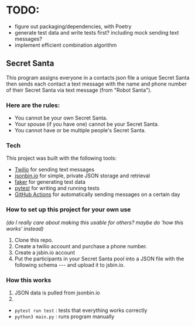 # TODO:
* figure out packaging/dependencies, with Poetry
* generate test data and write tests first? including mock sending text 
  messages?
* implement efficient combination algorithm


## Secret Santa

This program assigns everyone in a contacts json file a unique Secret Santa
then sends each contact a text message with the name and phone number of their
Secret Santa via text message (from "Robot Santa").

### Here are the rules:

* You cannot be your own Secret Santa.
* Your spouse (if you have one) cannot be your Secret Santa.
* You cannot have or be multiple people's Secret Santa.

### Tech

This project was built with the following tools:

* [Twilio](https://www.twilio.com/) for sending text messages
* [jsonbin.io](https://jsonbin.io) for simple, private JSON storage and
  retrieval
* [faker](https://faker.readthedocs.io/en/master/) for generating test data
* [pytest](https://docs.pytest.org/) for writing and running tests
* [GitHub Actions](https://docs.github.com/en/actions) for automatically sending
  messages on a certain day

### How to set up this project for your own use 
_(do I really care about making this usable for others? maybe do 'how this 
works' instead)_

1) Clone this repo.
2) Create a twilio account and purchase a phone number.
3) Create a jsbin.io account
4) Put the participants in your Secret Santa pool into a JSON file with the
   following schema --- and upload it to jsbin.io.

### How this works
1) JSON data is pulled from jsonbin.io
2)


- `pytest run test` : tests that everything works correctly
- `python3 main.py` : runs program manually

